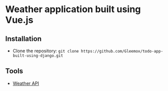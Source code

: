 # Weather application built using Vue.js

## Installation
- Clone the repository: `git clone https://github.com/Gleemox/todo-app-built-using-django.git`

## Tools
- [Weather API](https://www.openweathermap.org/app)
